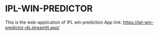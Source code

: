 # IPL-WIN-PREDICTOR

This is the web-application of IPL win prediction
App link: https://ipl-win-predictor-ds.streamlit.app/